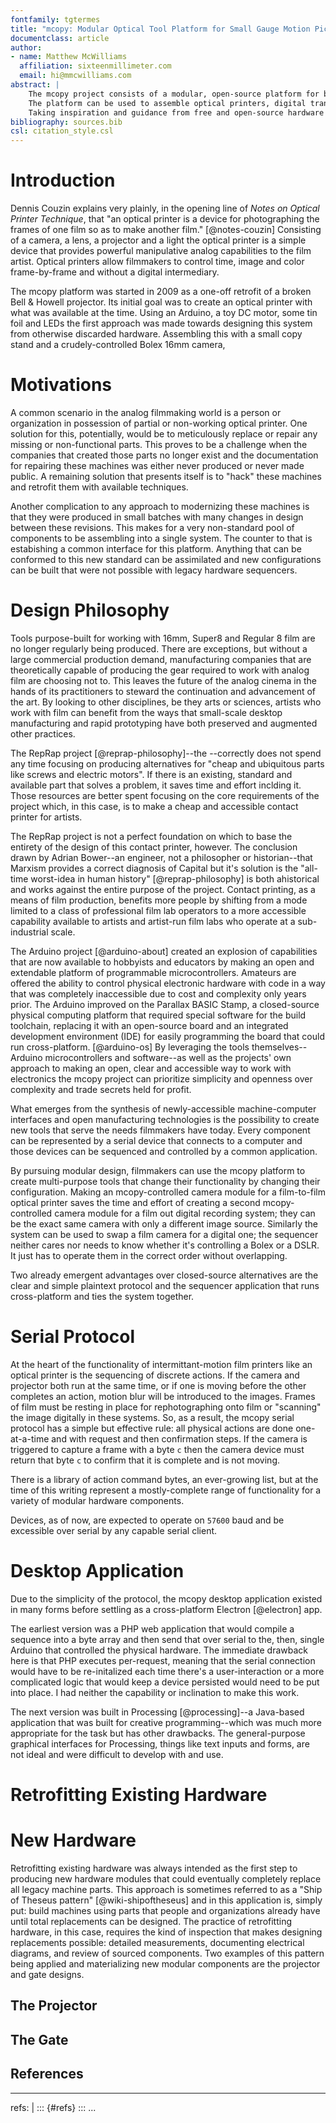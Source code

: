 ```yaml
---
fontfamily: tgtermes
title: "mcopy: Modular Optical Tool Platform for Small Gauge Motion Picture Film"
documentclass: article
author:
- name: Matthew McWilliams
  affiliation: sixteenmillimeter.com
  email: hi@mmcwilliams.com
abstract: |
    The mcopy project consists of a modular, open-source platform for building optical tools for small gauge analog motion picture film formats.
    The platform can be used to assemble optical printers, digital transfer units and film recorders for digital images.
    Taking inspiration and guidance from free and open-source hardware and software projects, this approach aims to empower DIY projects that enable artists and artist-run film labs to build their own sytems and design their own practices around their own needs and abilities.
bibliography: sources.bib
csl: citation_style.csl
---
```


# Introduction

Dennis Couzin explains very plainly, in the opening line of _Notes on Optical Printer Technique_, that "an optical printer is a device for photographing the frames of one film so as to make another film." [@notes-couzin]
Consisting of a camera, a lens, a projector and a light the optical printer is a simple device that provides powerful manipulative analog capabilities to the film artist.
Optical printers allow filmmakers to control time, image and color frame-by-frame and without a digital intermediary.

The mcopy platform was started in 2009 as a one-off retrofit of a broken Bell & Howell projector.
Its initial goal was to create an optical printer with what was available at the time.
Using an Arduino, a toy DC motor, some tin foil and LEDs the first approach was made towards designing this system from otherwise discarded hardware.
Assembling this with a small copy stand and a crudely-controlled Bolex 16mm camera, 

# Motivations

A common scenario in the analog filmmaking world is a person or organization in possession of partial or non-working optical printer.
One solution for this, potentially, would be to meticulously replace or repair any missing or non-functional parts.
This proves to be a challenge when the companies that created those parts no longer exist and the documentation for repairing these machines was either never produced or never made public.
A remaining solution that presents itself is to "hack" these machines and retrofit them with available techniques.

Another complication to any approach to modernizing these machines is that they were produced in small batches with many changes in design between these revisions.
This makes for a very non-standard pool of components to be assembling into a single system.
The counter to that is estabishing a common interface for this platform.
Anything that can be conformed to this new standard can be assimilated and new configurations can be built that were not possible with legacy hardware sequencers.


# Design Philosophy

Tools purpose-built for working with 16mm, Super8 and Regular 8 film are no longer regularly being produced.
There are exceptions, but without a large commercial production demand, manufacturing companies that are theoretically capable of producing the gear required to work with analog film are choosing not to.
This leaves the future of the analog cinema in the hands of its practitioners to steward the continuation and advancement of the art.
By looking to other disciplines, be they arts or sciences, artists who work with film can benefit from the ways that small-scale desktop manufacturing and rapid prototyping have both preserved and augmented other practices.

The RepRap project [@reprap-philosophy]--the --correctly does not spend any time focusing on producing alternatives for "cheap and ubiquitous parts like screws and electric motors".
If there is an existing, standard and available part that solves a problem, it saves time and effort inclding it.
Those resources are better spent focusing on the core requirements of the project which, in this case, is to make a cheap and accessible contact printer for artists.

The RepRap project is not a perfect foundation on which to base the entirety of the design of this contact printer, however.
The conclusion drawn by Adrian Bower--an engineer, not a philosopher or historian--that Marxism provides a correct diagnosis of Capital but it's solution is the "all-time worst-idea in human history" [@reprap-philosophy] is both ahistorical and works against the entire purpose of the project.
Contact printing, as a means of film production, benefits more people by shifting from a mode limited to a class of professional film lab operators to a more accessible capability available to artists and artist-run film labs who operate at a sub-industrial scale.

The Arduino project [@arduino-about] created an explosion of capabilities that are now available to hobbyists and educators by making an open and extendable platform of programmable microcontrollers.
Amateurs are offered the ability to control physical electronic hardware with code in a way that was completely inaccessible due to cost and complexity only years prior.
The Arduino improved on the Parallax BASIC Stamp, a closed-source physical computing platform that required special software for the build toolchain, replacing it with an open-source board and an integrated development environment (IDE) for easily programming the board that could run cross-platform. [@arduino-os]
By leveraging the tools themselves--Arduino microcontrollers and software--as well as the projects' own approach to making an open, clear and accessible way to work with electronics the mcopy project can prioritize simplicity and openness over complexity and trade secrets held for profit.

What emerges from the synthesis of newly-accessible machine-computer interfaces and open manufacturing technologies is the possibility to create new tools that serve the needs filmmakers have today.
Every component can be represented by a serial device that connects to a computer and those devices can be sequenced and controlled by a common application.

By pursuing modular design, filmmakers can use the mcopy platform to create multi-purpose tools that change their functionality by changing their configuration.
Making an mcopy-controlled camera module for a film-to-film optical printer saves the time and effort of creating a second mcopy-controlled camera module for a film out digital recording system; they can be the exact same camera with only a different image source.
Similarly the system can be used to swap a film camera for a digital one; the sequencer neither cares nor needs to know whether it's controlling a Bolex or a DSLR.
It just has to operate them in the correct order without overlapping.

Two already emergent advantages over closed-source alternatives are the clear and simple plaintext protocol and the sequencer application that runs cross-platform and ties the system together.

# Serial Protocol

At the heart of the functionality of intermittant-motion film printers like an optical printer is the sequencing of discrete actions.
If the camera and projector both run at the same time, or if one is moving before the other completes an action, motion blur will be introduced to the images.
Frames of film must be resting in place for rephotographing onto film or "scanning" the image digitally in these systems.
So, as a result, the mcopy serial protocol has a simple but effective rule: all physical actions are done one-at-a-time and with request and then confirmation steps.
If the camera is triggered to capture a frame with a byte `c` then the camera device must return that byte `c` to confirm that it is complete and is not moving.

There is a library of action command bytes, an ever-growing list, but at the time of this writing represent a mostly-complete range of functionality for a variety of modular hardware components.

Devices, as of now, are expected to operate on `57600` baud and be excessible over serial by any capable serial client.

# Desktop Application

Due to the simplicity of the protocol, the mcopy desktop application existed in many forms before settling as a cross-platform Electron [@electron] app.

The earliest version was a PHP web application that would compile a sequence into a byte array and then send that over serial to the, then, single Arduino that controlled the physical hardware.
The immediate drawback here is that PHP executes per-request, meaning that the serial connection would have to be re-initalized each time there's a user-interaction or a more complicated logic that would keep a device persisted would need to be put into place.
I had neither the capability or inclination to make this work.

The next version was built in Processing [@processing]--a Java-based application that was built for creative programming--which was much more appropriate for the task but has other drawbacks.
The general-purpose graphical interfaces for Processing, things like text inputs and forms, are not ideal and were difficult to develop with and use.

# Retrofitting Existing Hardware

# New Hardware

Retrofitting existing hardware was always intended as the first step to producing new hardware modules that could eventually completely replace all legacy machine parts.
This approach is sometimes referred to as a "Ship of Theseus pattern" [@wiki-shipoftheseus] and in this application is, simply put: build machines using parts that people and organizations already have until total replacements can be designed.
The practice of retrofitting hardware, in this case, requires the kind of inspection that makes designing replacements possible: detailed measurements, documenting electrical diagrams, and review of sourced components.
Two examples of this pattern being applied and materializing new modular components are the projector and gate designs.

## The Projector

## The Gate



## References

---
refs: |
   ::: {#refs}
   :::
...